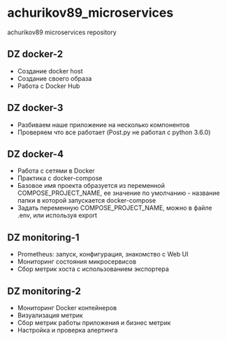 # achurikov89_microservices
achurikov89 microservices repository

## DZ docker-2
- Создание docker host
- Создание своего образа
- Работа с Docker Hub

## DZ docker-3
- Разбиваем наше приложение на несколько компонентов
- Проверяем что все работает (Post.py не работал с python 3.6.0)

## DZ docker-4
- Работа с сетями в Docker
- Практика с docker-compose
- Базовое имя проекта образуется из переменной COMPOSE_PROJECT_NAME, ее значение по умолчанию - название папки в которой запускается docker-compose
- Задать переменную COMPOSE_PROJECT_NAME, можно в файле .env, или используя export

## DZ monitoring-1
- Prometheus: запуск, конфигурация, знакомство с Web UI
- Мониторинг состояния микросервисов
- Сбор метрик хоста с использованием экспортера

## DZ monitoring-2
- Мониторинг Docker контейнеров
- Визуализация метрик
- Сбор метрик работы приложения и бизнес метрик
- Настройка и проверка алертинга
